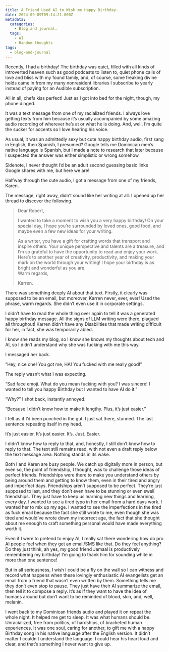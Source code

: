 ```yaml
---
title: A Friend Used AI to Wish me Happy Birthday.
date: 2024-09-09T09:14:21.000Z
metadata:
  categories:
    - Blog and journal.
  tags:
    - AI
    - Random thoughts
tags:
  - blog-and-journal
---
```


Recently, I had a birthday! The birthday was quiet, filled with all kinds of introverted heaven such as good podcasts to listen to, quiet phone calls of love and bliss with my found family, and, of course, some freaking divine holds came in from my many nonresident libraries I subscribe to yearly instead of paying for an Audible subscription.

All in all, chefs kiss perfect! Just as I got into bed for the night, though, my phone dinged.

It was a text message from one of my racialized friends. I always love getting texts from him because it’s usually accompanied by some amazing audio recording of wherever he’s at or what he is doing. And, well, I’m quite the sucker for accents so I love hearing his voice.

As usual, it was an admittedly sexy but cute happy birthday audio, first sang in English, then Spanish, I presumed? Google tells me Dominican men’s native language is Spanish, but I made a note to research that later because I suspected the answer was either simplistic or wrong somehow.

Sidenote, I never thought I’d be an adult second guessing basic links Google shares with me, but here we are!

Halfway through the cute audio, I got a message from one of my friends, Karen.

The message, right away, didn’t sound like her writing at all. I opened up her thread to discover the following.

> Dear Robert,
>
> I wanted to take a moment to wish you a very happy birthday! On your special day, I hope you’re surrounded by loved ones, good food, and maybe even a few new ideas for your writing.
>
> As a writer, you have a gift for crafting words that transport and inspire others. Your unique perspective and talents are a treasure, and I’m so grateful to have the opportunity to read and enjoy your work.  
> Here’s to another year of creativity, productivity, and making your mark on the world through your writing! I hope your birthday is as bright and wonderful as you are.  
> Warm regards,
>
> Karren.

There was something deeply AI about that text. Firstly, it clearly was supposed to be an email, but moreover, Karren never, ever, ever! Used the phrase, warm regards. She didn’t even use it in corporate settings.

I didn’t have to read the whole thing over again to tell it was a generated happy birthday message. All the signs of LLM writing were there, plagued all throughout! Karren didn’t have any Disabilities that made writing difficult for her, in fact, she was temporarily abled.

I know she reads my blog, so I know she knows my thoughts about tech and AI, so I didn’t understand why she was fucking with me this way.

I messaged her back.

“Hey, nice one! You got me, HA! You fucked with me really good!”

The reply wasn’t what I was expecting.

“Sad face emoji. What do you mean fucking with you? I was sincere! I wanted to tell you happy Birthday but I wanted to have AI do it.”

“Why?” I shot back, instantly annoyed.

“Because I didn’t know how to make it lengthy. Plus, it’s just easier.”

I felt as if I’d been punched in the gut. I just sat there, stunned. The last sentence repeating itself in my head.

It’s just easier. It’s just easier. It’s. Just. Easier.

I didn’t know how to reply to that, and, honestly, I still don’t know how to reply to that. The text still remains read, with not even a draft reply below the text message area. Nothing stands in its wake.

Both I and Karen are busy people. We catch up digitally more in person, but even so, the point of friendship, I thought, was to challenge those ideas of perfect friends. Friendships were there to make you understand others by being around them and getting to know them, even in their tired and angry and imperfect days. Friendships aren’t supposed to be perfect. They’re just supposed to last, and they don’t even have to be stunning or even swell friendships. They just have to keep us learning new things and learning, every day. I wanted to see a tired typo in her email from a hard days work. I wanted her to mix up my age. I wanted to see the imperfections in the tired as fuck email because the fact she still wrote to me, even though she was tired and would’ve wrote down my incorrect age, the fact that she thought about me enough to craft something personal would have made everything worth it.

Even if I were to pretend to enjoy AI, I really sat there wondering how do pro AI people feel when they get an email/SMS like that. Do they feel anything? Do they just think, ah yes, my good friend Jamaal is productively remembering my birthday! I’m going to thank him for sounding white in more than one sentence!

But in all seriousness, I wish I could be a fly on the wall so I can witness and record what happens when these lovingly enthusiastic AI evangelists get an email from a friend that wasn’t even written by them. Something tells me they don’t even stop to pause. They just have their AI summarize the email, then tell it to compose a reply. It’s as if they want to have the idea of humans around but don’t want to be reminded of blood, skin, and, well, melanin.

I went back to my Dominican friends audio and played it on repeat the whole night. It helped me get to sleep. It was what humans should be. Unracialized, free from politics, of hardships, of bracketed human experiences. It was one soul, caring for another, to gift me with a happy Birthday song in his native language after the English version. It didn’t matter I couldn’t understand the language. I could hear his heart loud and clear, and that’s something I never want to give up.

